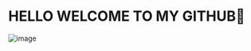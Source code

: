 # HELLO WELCOME TO MY GITHUB👋
![image](https://github.com/user-attachments/assets/e9042198-7d88-4969-b8be-9a8fecc75344)
